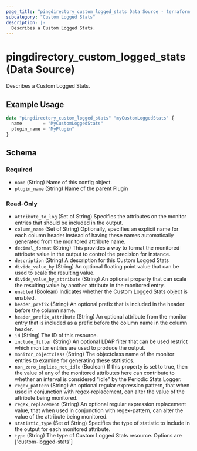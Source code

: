 ```yaml
---
page_title: "pingdirectory_custom_logged_stats Data Source - terraform-provider-pingdirectory"
subcategory: "Custom Logged Stats"
description: |-
  Describes a Custom Logged Stats.
---
```


# pingdirectory_custom_logged_stats (Data Source)

Describes a Custom Logged Stats.

## Example Usage

```terraform
data "pingdirectory_custom_logged_stats" "myCustomLoggedStats" {
  name        = "MyCustomLoggedStats"
  plugin_name = "MyPlugin"
}
```

<!-- schema generated by tfplugindocs -->
## Schema

### Required

- `name` (String) Name of this config object.
- `plugin_name` (String) Name of the parent Plugin

### Read-Only

- `attribute_to_log` (Set of String) Specifies the attributes on the monitor entries that should be included in the output.
- `column_name` (Set of String) Optionally, specifies an explicit name for each column header instead of having these names automatically generated from the monitored attribute name.
- `decimal_format` (String) This provides a way to format the monitored attribute value in the output to control the precision for instance.
- `description` (String) A description for this Custom Logged Stats
- `divide_value_by` (String) An optional floating point value that can be used to scale the resulting value.
- `divide_value_by_attribute` (String) An optional property that can scale the resulting value by another attribute in the monitored entry.
- `enabled` (Boolean) Indicates whether the Custom Logged Stats object is enabled.
- `header_prefix` (String) An optional prefix that is included in the header before the column name.
- `header_prefix_attribute` (String) An optional attribute from the monitor entry that is included as a prefix before the column name in the column header.
- `id` (String) The ID of this resource.
- `include_filter` (String) An optional LDAP filter that can be used restrict which monitor entries are used to produce the output.
- `monitor_objectclass` (String) The objectclass name of the monitor entries to examine for generating these statistics.
- `non_zero_implies_not_idle` (Boolean) If this property is set to true, then the value of any of the monitored attributes here can contribute to whether an interval is considered "idle" by the Periodic Stats Logger.
- `regex_pattern` (String) An optional regular expression pattern, that when used in conjunction with regex-replacement, can alter the value of the attribute being monitored.
- `regex_replacement` (String) An optional regular expression replacement value, that when used in conjunction with regex-pattern, can alter the value of the attribute being monitored.
- `statistic_type` (Set of String) Specifies the type of statistic to include in the output for each monitored attribute.
- `type` (String) The type of Custom Logged Stats resource. Options are ['custom-logged-stats']

